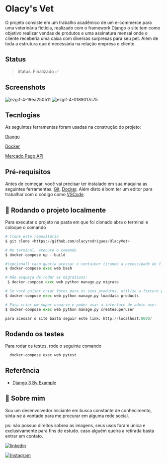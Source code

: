 
# Olacy's Vet

O projeto consiste em um trabalho acadêmico de um e-commerce para uma veterinária fictícia, realizado com o framework 
Django o site tem como objetivo realizar vendas de produtos e uma assinatura mensal onde
o cliente receberia uma caixa com diversas surpresas para seu pet. Além de toda a estrutura 
que é necessária na relação empresa e cliente.



## Status

>  Status: Finalizado ✅


## Screenshots

![ezgif-4-19ea250511](https://user-images.githubusercontent.com/71050110/178052749-be1d1a22-fff6-4fe2-895f-adae7be3fd7a.gif)
![ezgif-4-0189017c75](https://user-images.githubusercontent.com/71050110/178052268-8ee42c84-4043-424f-9816-f20217646792.gif)


## Tecnlogias

As seguintes ferramentas foram usadas na construção do projeto:

[Django](https://www.djangoproject.com)

[Docker](https://www.docker.com)

[Mercado Pago API](https://www.mercadopago.com.br/developers/pt/guides/online-payments)
## Pré-requisitos

Antes de começar, você vai precisar ter instalado em sua máquina as seguintes ferramentas:
[Git](https://git-scm.com), [Docker](https://www.docker.com/get-started/). 
Além disto é bom ter um editor para trabalhar com o código como [VSCode](https://code.visualstudio.com/).
## 🎲 Rodando o projeto localmente

Para executar o projeto na pasta em que foi clonado abra o terminal e coloque o comando

```python
# Clone este repositório
$ git clone <https://github.com/olacyrodrigues/OlacyVet>

# No terminal, execute o comando
$ docker-compose up --build

#(opcional) caso queria acessar o container tirando a necessidade de ficar digitando docker-compose exec web em todos comandos basta executar:
$ docker-compose exec web bash

# Não esqueça de rodar as migrations:
 $ docker-compose exec web python manage.py migrate

# Se você quiser criar fotos para os seus produtos, utilize a fixture products.json. As imagens também estão nesse repositório, na pasta media. Para inserir os produtos no banco de dados execute:
$ docker-compose exec web python manage.py loaddata products

# Para criar um super usuario e poder usar a interface de admin use:
$ docker-compose exec web python manage.py createsuperuser

para acessar o site basta seguir este link: http://localhost:8000/
```


## Rodando os testes

Para rodar os testes, rode o seguinte comando

```bash
  docker-compose exec web pytest
```


## Referência

 - [Django 3 By Example](https://www.amazon.com.br/Aprenda-Django-com-Exemplos-Profissionais/dp/658605723X/ref=asc_df_658605723X/?tag=googleshopp00-20&linkCode=df0&hvadid=379748659420&hvpos=&hvnetw=g&hvrand=2034265693739587747&hvpone=&hvptwo=&hvqmt=&hvdev=c&hvdvcmdl=&hvlocint=&hvlocphy=1001646&hvtargid=pla-944617609858&psc=1)

## 🚀 Sobre mim
<p>Sou um desenvolvedor iniciante em busca constante de conhecimento, sinta-se à vontade para
me procurar em alguma rede social.</p>
<p> ps: não possuo direitos sobrea as imagens, seus usos foram única e exclusivamente para fins de estudo. caso alguém queira a retirada basta entrar em contato.</p>

[![linkedin](https://img.shields.io/badge/linkedin-0A66C2?style=for-the-badge&logo=linkedin&logoColor=white)](https://www.linkedin.com/in/olacy-rodrigues-449a03170/)

[![Instagram](https://img.shields.io/badge/Instagram-E4405F?style=for-the-badge&logo=instagram&logoColor=white)](https://www.instagram.com/olacyrodrigues/)

